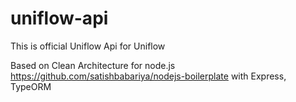 # uniflow-api

This is official Uniflow Api for Uniflow

Based on Clean Architecture for node.js https://github.com/satishbabariya/nodejs-boilerplate with Express, TypeORM